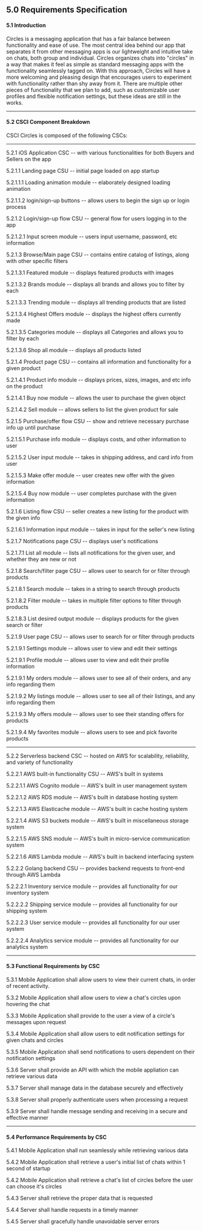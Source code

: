 ## 5.0	Requirements Specification

#### 5.1  Introduction

Circles is a messaging application that has a fair balance between functionality and ease of use. The most central idea behind our app that separates it from other messaging apps is our lightweight and intuitive take on chats, both group and individual. Circles organizes chats into "circles" in a way that makes it feel as simple as standard messaging apps with the functionality seamlessly tagged on. With this approach, Circles will have a more welcoming and pleasing design that encourages users to experiment with functionality rather than shy away from it. There are multiple other pieces of functionality that we plan to add, such as customizable user profiles and flexible notification settings, but these ideas are still in the works.

------

#### 5.2  CSCI Component Breakdown

CSCI Circles is composed of the following CSCs:

------

5.2.1	iOS Application CSC -- with various functionalities for both Buyers and Sellers on the app

5.2.1.1		Landing page CSU -- initial page loaded on app startup

5.2.1.1.1			Loading animation module -- elaborately designed loading animation

5.2.1.1.2			login/sign-up buttons -- allows users to begin the sign up or login process

5.2.1.2		Login/sign-up flow CSU -- general flow for users logging in to the app

5.2.1.2.1			Input screen module -- users input username, password, etc information

5.2.1.3		Browse/Main page CSU -- contains entire catalog of listings, along with other specific filters

5.2.1.3.1 		Featured module -- displays featured products with images

5.2.1.3.2 		Brands module -- displays all brands and allows you to filter by each

5.2.1.3.3 		Trending module -- displays all trending products that are listed

5.2.1.3.4 		Highest Offers module -- displays the highest offers currently made

5.2.1.3.5 		Categories module -- displays all Categories and allows you to filter by each

5.2.1.3.6 		Shop all module -- displays all products listed

5.2.1.4		Product page CSU -- contains all information and functionality for a given product

5.2.1.4.1 		Product info module -- displays prices, sizes, images, and etc info on the product

5.2.1.4.1 		Buy now module -- allows the user to purchase the given object

5.2.1.4.2 		Sell module -- allows sellers to list the given product for sale

5.2.1.5		Purchase/offer flow CSU -- show and retrieve necessary purchase info up until purchase 

5.2.1.5.1			Purchase info module -- displays costs, and other information to user

5.2.1.5.2			User input module -- takes in shipping address, and card info from user

5.2.1.5.3			Make offer module -- user creates new offer with the given information

5.2.1.5.4			Buy now module -- user completes purchase with the given information

5.2.1.6		Listing flow CSU -- seller creates a new listing for the product with the given info

5.2.1.6.1			Information input module -- takes in input for the seller's new listing

5.2.1.7		Notifications page CSU -- displays user's notifications

5.2.1.7.1			List all module -- lists all notifications for the given user, and whether they are new or not

5.2.1.8		Search/filter page CSU -- allows user to search for or filter through products

5.2.1.8.1			Search module -- takes in a string to search through products

5.2.1.8.2			Filter module -- takes in multiple filter options to filter through products

5.2.1.8.3			List desired output module -- displays products for the given search or filter

5.2.1.9		User page CSU -- allows user to search for or filter through products

5.2.1.9.1			Settings module -- allows user to view and edit their settings	

5.2.1.9.1			Profile module -- allows user to view and edit their profile information	

5.2.1.9.1			My orders module -- allows user to see all of their orders, and any info regarding them

5.2.1.9.2			My listings module -- allows user to see all of their listings, and any info regarding them

5.2.1.9.3			My offers module -- allows user to see their standing offers for products

5.2.1.9.4			My favorites module -- allows users to see and pick favorite products

------

5.2.2	Serverless backend CSC -- hosted on AWS for scalability, reliability, and variety of functionality

5.2.2.1		AWS built-in functionality CSU -- AWS's built in systems

5.2.2.1.1			AWS Cognito module -- AWS's built in user management system

5.2.2.1.2			AWS RDS module -- AWS's built in database hosting system

5.2.2.1.3			AWS Elasticache module -- AWS's built in cache hosting system

5.2.2.1.4			AWS S3 buckets module -- AWS's built in miscellaneous storage system

5.2.2.1.5			AWS SNS module -- AWS's built in micro-service communication system

5.2.2.1.6			AWS Lambda module -- AWS's built in backend interfacing system

5.2.2.2		Golang backend CSU -- provides backend requests to front-end through AWS Lambda

5.2.2.2.1			Inventory service module -- provides all functionality for our inventory system

5.2.2.2.2			Shipping service module -- provides all functionality for our shipping system

5.2.2.2.3			User service module -- provides all functionality for our user system

5.2.2.2.4			Analytics service module -- provides all functionality for our analytics system

------

#### 5.3  Functional Requirements by CSC

5.3.1    Mobile Application shall allow users to view their current chats, in order of recent activity.

5.3.2    Mobile Application shall allow users to view a chat's circles upon hovering the chat

5.3.3    Mobile Application shall provide to the user a view of a circle's messages upon request

5.3.4    Mobile Application shall allow users to edit notification settings for given chats and circles

5.3.5    Mobile Application shall send notifications to users dependent on their notification settings

5.3.6    Server shall provide an API with which the mobile appliation can retrieve various data

5.3.7    Server shall manage data in the database securely and effectively

5.3.8    Server shall properly authenticate users when processing a request

5.3.9    Server shall handle message sending and receiving in a secure and effective manner

------

#### 5.4  Performance Requirements by CSC

5.4.1    Mobile Application shall run seamlessly while retrieving various data

5.4.2    Mobile Application shall retrieve a user's initial list of chats within 1 second of startup

5.4.2    Mobile Application shall retrieve a chat's list of circles before the user can choose it's circles

5.4.3    Server shall retrieve the proper data that is requested

5.4.4    Server shall handle requests in a timely manner

5.4.5    Server shall gracefully handle unavoidable server errors